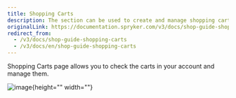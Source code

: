 ```yaml
---
title: Shopping Carts
description: The section can be used to create and manage shopping carts in the customer account.
originalLink: https://documentation.spryker.com/v3/docs/shop-guide-shopping-carts
redirect_from:
  - /v3/docs/shop-guide-shopping-carts
  - /v3/docs/en/shop-guide-shopping-carts
---
```


Shopping Carts page allows you to check the carts in your account and manage them.

![image](https://spryker.s3.eu-central-1.amazonaws.com/docs/User+Guides/Shop+User+Guides/Shopping+Carts/shopping-carts-gif.gif){height="" width=""} 
